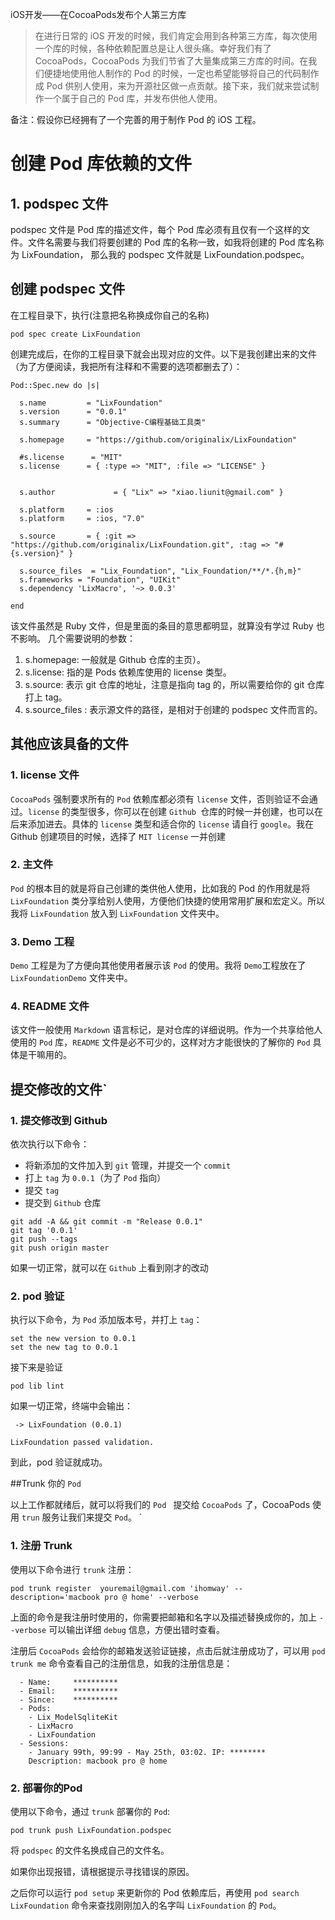 
iOS开发——在CocoaPods发布个人第三方库

> 在进行日常的 iOS 开发的时候，我们肯定会用到各种第三方库，每次使用一个库的时候，各种依赖配置总是让人很头痛。幸好我们有了 CocoaPods，CocoaPods 为我们节省了大量集成第三方库的时间。在我们便捷地使用他人制作的 Pod 的时候，一定也希望能够将自己的代码制作成 Pod 供别人使用，来为开源社区做一点贡献。接下来，我们就来尝试制作一个属于自己的 Pod 库，并发布供他人使用。

备注：假设你已经拥有了一个完善的用于制作 Pod 的 iOS 工程。

# 创建 Pod 库依赖的文件
## 1. podspec 文件

podspec 文件是 Pod 库的描述文件，每个 Pod 库必须有且仅有一个这样的文件。文件名需要与我们将要创建的 Pod 库的名称一致，如我将创建的 Pod 库名称为 LixFoundation， 那么我的 podspec 文件就是 LixFoundation.podspec。

## 创建 podspec 文件

在工程目录下，执行(注意把名称换成你自己的名称)

```
pod spec create LixFoundation
```

创建完成后，在你的工程目录下就会出现对应的文件。以下是我创建出来的文件（为了方便阅读，我把所有注释和不需要的选项都删去了）：

```
Pod::Spec.new do |s|

  s.name         = "LixFoundation"
  s.version      = "0.0.1"
  s.summary      = "Objective-C编程基础工具类"

  s.homepage     = "https://github.com/originalix/LixFoundation"

  #s.license      = "MIT"
  s.license      = { :type => "MIT", :file => "LICENSE" }


  s.author             = { "Lix" => "xiao.liunit@gmail.com" }

  s.platform     = :ios
  s.platform     = :ios, "7.0"

  s.source       = { :git => "https://github.com/originalix/LixFoundation.git", :tag => "#{s.version}" }

  s.source_files  = "Lix_Foundation", "Lix_Foundation/**/*.{h,m}"
  s.frameworks = "Foundation", "UIKit"
  s.dependency 'LixMacro', '~> 0.0.3'

end
```

该文件虽然是 Ruby 文件，但是里面的条目的意思都明显，就算没有学过 Ruby 也不影响。
几个需要说明的参数：

1. s.homepage: 一般就是 Github 仓库的主页）。
2. s.license: 指的是 Pods 依赖库使用的 license 类型。
3. s.source: 表示 git 仓库的地址，注意是指向 tag 的，所以需要给你的 git 仓库打上 tag。
4. s.source_files : 表示源文件的路径，是相对于创建的 podspec 文件而言的。

## 其他应该具备的文件

### 1. license 文件

`CocoaPods` 强制要求所有的 `Pod` 依赖库都必须有 `license` 文件，否则验证不会通过。`license` 的类型很多，你可以在创建 `Github `仓库的时候一并创建，也可以在后来添加进去。具体的 `license` 类型和适合你的 `license` 请自行 `google`。我在 Github 创建项目的时候，选择了 `MIT license` 一并创建

### 2. 主文件

`Pod` 的根本目的就是将自己创建的类供他人使用，比如我的 Pod 的作用就是将 `LixFoundation` 类分享给别人使用，方便他们快捷的使用常用扩展和宏定义。所以我将 `LixFoundation` 放入到 `LixFoundation` 文件夹中。

### 3. Demo 工程

`Demo` 工程是为了方便向其他使用者展示该 `Pod` 的使用。我将 `Demo`工程放在了 `LixFoundationDemo` 文件夹中。

### 4. README 文件

该文件一般使用 `Markdown` 语言标记，是对仓库的详细说明。作为一个共享给他人使用的 `Pod` 库，`README` 文件是必不可少的，这样对方才能很快的了解你的 `Pod` 具体是干嘛用的。

## 提交修改的文件`

### 1. 提交修改到 Github

依次执行以下命令：

- 将新添加的文件加入到 `git` 管理，并提交一个 `commit`
- 打上 `tag` 为 `0.0.1`（为了 `Pod` 指向）
- 提交 `tag`
- 提交到 `Github` 仓库

```
git add -A && git commit -m "Release 0.0.1"
git tag '0.0.1'
git push --tags
git push origin master
```
如果一切正常，就可以在 `Github` 上看到刚才的改动

### 2. pod 验证

执行以下命令，为 `Pod` 添加版本号，并打上 `tag`：

```
set the new version to 0.0.1
set the new tag to 0.0.1
```

接下来是验证

```
pod lib lint
```

如果一切正常，终端中会输出：

```
 -> LixFoundation (0.0.1)

LixFoundation passed validation.
```

到此，pod 验证就成功。

##Trunk 你的 `Pod`

以上工作都就绪后，就可以将我们的 `Pod ` 提交给 `CocoaPods` 了，CocoaPods 使用 `trun` 服务让我们来提交 `Pod`。
`
### 1. 注册 Trunk

使用以下命令进行 `trunk` 注册：

```
pod trunk register  youremail@gmail.com 'ihomway' --description='macbook pro @ home' --verbose
```

上面的命令是我注册时使用的，你需要把邮箱和名字以及描述替换成你的，加上 `--verbose` 可以输出详细 `debug` 信息，方便出错时查看。

注册后 `CocoaPods` 会给你的邮箱发送验证链接，点击后就注册成功了，可以用 `pod trunk me` 命令查看自己的注册信息，如我的注册信息是：


```
  - Name:     **********
  - Email:    **********
  - Since:    **********
  - Pods:
    - Lix_ModelSqliteKit
    - LixMacro
    - LixFoundation
  - Sessions:
    - January 99th, 99:99 - May 25th, 03:02. IP: ********
    Description: macbook pro @ home
```

### 2. 部署你的Pod

使用以下命令，通过 `trunk` 部署你的 `Pod`:

```
pod trunk push LixFoundation.podspec
```

将 `podspec` 的文件名换成自己的文件名。

如果你出现报错，请根据提示寻找错误的原因。

之后你可以运行 `pod setup` 来更新你的 Pod 依赖库后，再使用 `pod search LixFoundation` 命令来查找刚刚加入的名字叫 `LixFoundation` 的 `Pod`。